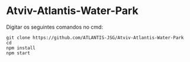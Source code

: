 # Atviv-Atlantis-Water-Park

Digitar os seguintes comandos no cmd:

    git clone https://github.com/ATLANTIS-JSG/Atviv-Atlantis-Water-Park
    cd 
    npm install
    npm start
